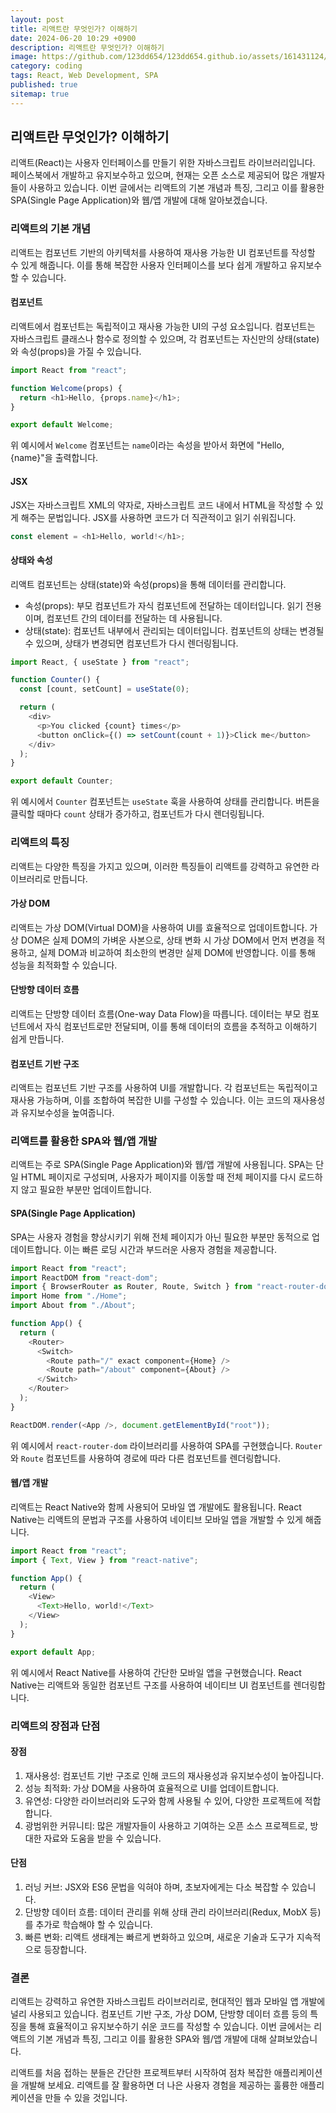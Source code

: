 ```yaml
---
layout: post
title: 리액트란 무엇인가? 이해하기
date: 2024-06-20 10:29 +0900
description: 리액트란 무엇인가? 이해하기
image: https://github.com/123dd654/123dd654.github.io/assets/161431124/be6ff23b-f5fd-4450-8a96-bc7d203324b4
category: coding
tags: React, Web Development, SPA
published: true
sitemap: true
---
```


## 리액트란 무엇인가? 이해하기

리액트(React)는 사용자 인터페이스를 만들기 위한 자바스크립트 라이브러리입니다. 페이스북에서 개발하고 유지보수하고 있으며, 현재는 오픈 소스로 제공되어 많은 개발자들이 사용하고 있습니다. 이번 글에서는 리액트의 기본 개념과 특징, 그리고 이를 활용한 SPA(Single Page Application)와 웹/앱 개발에 대해 알아보겠습니다.

### 리액트의 기본 개념

리액트는 컴포넌트 기반의 아키텍처를 사용하여 재사용 가능한 UI 컴포넌트를 작성할 수 있게 해줍니다. 이를 통해 복잡한 사용자 인터페이스를 보다 쉽게 개발하고 유지보수할 수 있습니다.

#### 컴포넌트

리액트에서 컴포넌트는 독립적이고 재사용 가능한 UI의 구성 요소입니다. 컴포넌트는 자바스크립트 클래스나 함수로 정의할 수 있으며, 각 컴포넌트는 자신만의 상태(state)와 속성(props)을 가질 수 있습니다.

```javascript
import React from "react";

function Welcome(props) {
  return <h1>Hello, {props.name}</h1>;
}

export default Welcome;
```

위 예시에서 `Welcome` 컴포넌트는 `name`이라는 속성을 받아서 화면에 "Hello, {name}"을 출력합니다.

#### JSX

JSX는 자바스크립트 XML의 약자로, 자바스크립트 코드 내에서 HTML을 작성할 수 있게 해주는 문법입니다. JSX를 사용하면 코드가 더 직관적이고 읽기 쉬워집니다.

```javascript
const element = <h1>Hello, world!</h1>;
```

#### 상태와 속성

리액트 컴포넌트는 상태(state)와 속성(props)을 통해 데이터를 관리합니다.

- 속성(props): 부모 컴포넌트가 자식 컴포넌트에 전달하는 데이터입니다. 읽기 전용이며, 컴포넌트 간의 데이터를 전달하는 데 사용됩니다.
- 상태(state): 컴포넌트 내부에서 관리되는 데이터입니다. 컴포넌트의 상태는 변경될 수 있으며, 상태가 변경되면 컴포넌트가 다시 렌더링됩니다.

```javascript
import React, { useState } from "react";

function Counter() {
  const [count, setCount] = useState(0);

  return (
    <div>
      <p>You clicked {count} times</p>
      <button onClick={() => setCount(count + 1)}>Click me</button>
    </div>
  );
}

export default Counter;
```

위 예시에서 `Counter` 컴포넌트는 `useState` 훅을 사용하여 상태를 관리합니다. 버튼을 클릭할 때마다 `count` 상태가 증가하고, 컴포넌트가 다시 렌더링됩니다.

### 리액트의 특징

리액트는 다양한 특징을 가지고 있으며, 이러한 특징들이 리액트를 강력하고 유연한 라이브러리로 만듭니다.

#### 가상 DOM

리액트는 가상 DOM(Virtual DOM)을 사용하여 UI를 효율적으로 업데이트합니다. 가상 DOM은 실제 DOM의 가벼운 사본으로, 상태 변화 시 가상 DOM에서 먼저 변경을 적용하고, 실제 DOM과 비교하여 최소한의 변경만 실제 DOM에 반영합니다. 이를 통해 성능을 최적화할 수 있습니다.

#### 단방향 데이터 흐름

리액트는 단방향 데이터 흐름(One-way Data Flow)을 따릅니다. 데이터는 부모 컴포넌트에서 자식 컴포넌트로만 전달되며, 이를 통해 데이터의 흐름을 추적하고 이해하기 쉽게 만듭니다.

#### 컴포넌트 기반 구조

리액트는 컴포넌트 기반 구조를 사용하여 UI를 개발합니다. 각 컴포넌트는 독립적이고 재사용 가능하며, 이를 조합하여 복잡한 UI를 구성할 수 있습니다. 이는 코드의 재사용성과 유지보수성을 높여줍니다.

### 리액트를 활용한 SPA와 웹/앱 개발

리액트는 주로 SPA(Single Page Application)와 웹/앱 개발에 사용됩니다. SPA는 단일 HTML 페이지로 구성되며, 사용자가 페이지를 이동할 때 전체 페이지를 다시 로드하지 않고 필요한 부분만 업데이트합니다.

#### SPA(Single Page Application)

SPA는 사용자 경험을 향상시키기 위해 전체 페이지가 아닌 필요한 부분만 동적으로 업데이트합니다. 이는 빠른 로딩 시간과 부드러운 사용자 경험을 제공합니다.

```javascript
import React from "react";
import ReactDOM from "react-dom";
import { BrowserRouter as Router, Route, Switch } from "react-router-dom";
import Home from "./Home";
import About from "./About";

function App() {
  return (
    <Router>
      <Switch>
        <Route path="/" exact component={Home} />
        <Route path="/about" component={About} />
      </Switch>
    </Router>
  );
}

ReactDOM.render(<App />, document.getElementById("root"));
```

위 예시에서 `react-router-dom` 라이브러리를 사용하여 SPA를 구현했습니다. `Router`와 `Route` 컴포넌트를 사용하여 경로에 따라 다른 컴포넌트를 렌더링합니다.

#### 웹/앱 개발

리액트는 React Native와 함께 사용되어 모바일 앱 개발에도 활용됩니다. React Native는 리액트의 문법과 구조를 사용하여 네이티브 모바일 앱을 개발할 수 있게 해줍니다.

```javascript
import React from "react";
import { Text, View } from "react-native";

function App() {
  return (
    <View>
      <Text>Hello, world!</Text>
    </View>
  );
}

export default App;
```

위 예시에서 React Native를 사용하여 간단한 모바일 앱을 구현했습니다. React Native는 리액트와 동일한 컴포넌트 구조를 사용하여 네이티브 UI 컴포넌트를 렌더링합니다.

### 리액트의 장점과 단점

#### 장점

1. 재사용성: 컴포넌트 기반 구조로 인해 코드의 재사용성과 유지보수성이 높아집니다.
2. 성능 최적화: 가상 DOM을 사용하여 효율적으로 UI를 업데이트합니다.
3. 유연성: 다양한 라이브러리와 도구와 함께 사용될 수 있어, 다양한 프로젝트에 적합합니다.
4. 광범위한 커뮤니티: 많은 개발자들이 사용하고 기여하는 오픈 소스 프로젝트로, 방대한 자료와 도움을 받을 수 있습니다.

#### 단점

1. 러닝 커브: JSX와 ES6 문법을 익혀야 하며, 초보자에게는 다소 복잡할 수 있습니다.
2. 단방향 데이터 흐름: 데이터 관리를 위해 상태 관리 라이브러리(Redux, MobX 등)를 추가로 학습해야 할 수 있습니다.
3. 빠른 변화: 리액트 생태계는 빠르게 변화하고 있으며, 새로운 기술과 도구가 지속적으로 등장합니다.

### 결론

리액트는 강력하고 유연한 자바스크립트 라이브러리로, 현대적인 웹과 모바일 앱 개발에 널리 사용되고 있습니다. 컴포넌트 기반 구조, 가상 DOM, 단방향 데이터 흐름 등의 특징을 통해 효율적이고 유지보수하기 쉬운 코드를 작성할 수 있습니다. 이번 글에서는 리액트의 기본 개념과 특징, 그리고 이를 활용한 SPA와 웹/앱 개발에 대해 살펴보았습니다.

리액트를 처음 접하는 분들은 간단한 프로젝트부터 시작하여 점차 복잡한 애플리케이션을 개발해 보세요. 리액트를 잘 활용하면 더 나은 사용자 경험을 제공하는 훌륭한 애플리케이션을 만들 수 있을 것입니다.
